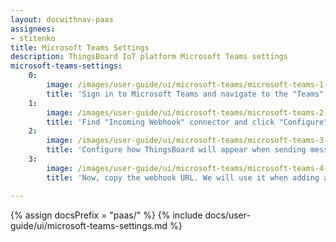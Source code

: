 ```yaml
---
layout: docwithnav-paas
assignees:
- stitenko
title: Microsoft Teams Settings
description: ThingsBoard IoT platform Microsoft Teams settings
microsoft-teams-settings:
    0:
        image: /images/user-guide/ui/microsoft-teams/microsoft-teams-1-settings.png
        title: 'Sign in to Microsoft Teams and navigate to the "Teams" tab, then click on the three dots next to the your team name. In the drop-down menu click on the "Connectors" item;'
    1:
        image: /images/user-guide/ui/microsoft-teams/microsoft-teams-2-settings.png
        title: 'Find "Incoming Webhook" connector and click "Configure";'
    2:
        image: /images/user-guide/ui/microsoft-teams/microsoft-teams-3-settings.png
        title: 'Configure how ThingsBoard will appear when sending messages to your channel (choose a name and icon), and click "Create";'
    3:
        image: /images/user-guide/ui/microsoft-teams/microsoft-teams-4-settings.png
        title: 'Now, copy the webhook URL. We will use it when adding a notification recipients group in your ThingsBoard instance'

---
```


{% assign docsPrefix = "paas/" %}
{% include docs/user-guide/ui/microsoft-teams-settings.md %}